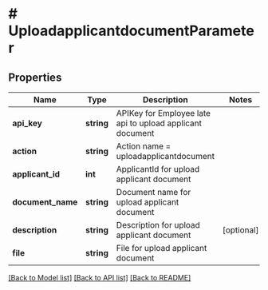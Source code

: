 # # UploadapplicantdocumentParameter

## Properties

Name | Type | Description | Notes
------------ | ------------- | ------------- | -------------
**api_key** | **string** | APIKey for Employee late api to upload applicant document |
**action** | **string** | Action name &#x3D; uploadapplicantdocument |
**applicant_id** | **int** | ApplicantId for upload applicant document |
**document_name** | **string** | Document name for upload applicant document |
**description** | **string** | Description for upload applicant document | [optional]
**file** | **string** | File for upload applicant document |

[[Back to Model list]](../../README.md#models) [[Back to API list]](../../README.md#endpoints) [[Back to README]](../../README.md)
